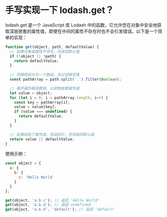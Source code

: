 # 手写实现一下 lodash.get？

lodash.get 是一个 JavaScript 库 Lodash 中的函数，它允许您在对象中安全地获取深层嵌套的属性值，即使在中间的属性不存在时也不会引发错误。以下是一个简单的实现：

```js
function get(object, path, defaultValue) {
  // 如果对象或路径不存在，则返回默认值
  if (!object || !path) {
    return defaultValue;
  }
  
  // 将路径拆分为一个数组，并过滤掉空值
  const pathArray = path.split('.').filter(Boolean);

  // 循环遍历路径数组，以获取嵌套属性值
  let value = object;
  for (let i = 0; i < pathArray.length; i++) {
    const key = pathArray[i];
    value = value[key];
    if (value === undefined) {
      return defaultValue;
    }
  }

  // 如果找到了属性值，则返回它，否则返回默认值
  return value || defaultValue;
}
```

使用示例：
```js
const object = {
  a: {
    b: {
      c: 'Hello World'
    }
  }
};

get(object, 'a.b.c'); // 返回 'Hello World'
get(object, 'a.b.d'); // 返回 undefined
get(object, 'a.b.d', 'default'); // 返回 'default'
```